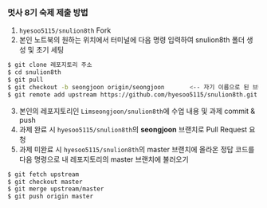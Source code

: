 ### 멋사 8기 숙제 제출 방법

1. `hyesoo5115/snulion8th` Fork
2. 본인 노트북의 원하는 위치에서 터미널에 다음 명령 입력하여 snulion8th 폴더 생성 및 초기 세팅
```bash
$ git clone 레포지토리 주소
$ cd snulion8th
$ git pull
$ git checkout -b seongjoon origin/seongjoon       <-- 자기 이름으로 된 브랜치 가져오기
$ git remote add upstream https://github.com/hyesoo5115/snulion8th.git  <--원본 레포지토리를 upstream이라는 이름으로 추가
```
3. 본인의 레포지토리인 `Limseongjoon/snulion8th`에 수업 내용 및 과제 commit & push
4. 과제 완료 시 `hyesoo5115/snulion8th`의 **seongjoon** 브랜치로 Pull Request 요청
5. 과제 미완료 시 `hyesoo5115/snulion8th`의 master 브랜치에 올라온 정답 코드를 다음 명령으로 내 레포지토리의 master 브랜치에 불러오기
```bash
$ git fetch upstream
$ git checkout master
$ git merge upstream/master
$ git push origin master
```
